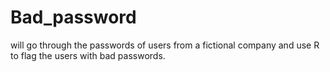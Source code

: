 # Bad_password
 will go through the passwords of users from a fictional company and use R to flag the users with bad passwords.
